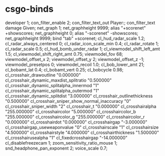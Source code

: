 # csgo-binds
developer 1;
con_filter_enable 2;
con_filter_text_out Player:;
con_filter_text damage Given;
net_graph 1;
net_graphheight 9999;
alias "+scorenet" +showscores; net_graphheight 0;
alias "-scorenet" -showscores; net_graphheight 9999;
bind "tab" +scorenet;
cl_hud_radar_scale 1.2;
cl_radar_always_centered 0;
cl_radar_icon_scale_min 0.4;
cl_radar_rotate 1;
cl_radar_scale 0.5;
cl_hud_bomb_under_radar 1;
cl_viewmodel_shift_left_amt 1.5;
cl_viewmodel_shift_right_amt 0.75;
viewmodel_fov 68;
viewmodel_offset_x 2;
viewmodel_offset_y 2;
viewmodel_offset_z -1;
viewmodel_presetpos 0;
viewmodel_recoil 1.0;
cl_bob_lower_amt 21;
cl_bobamt_lat 0.4;
cl_bobamt_vert 0.25;
cl_bobcycle 0.98;
cl_crosshair_drawoutline "0.000000"
cl_crosshair_dynamic_maxdist_splitratio "0.500000"
cl_crosshair_dynamic_splitalpha_innermod "1"
cl_crosshair_dynamic_splitalpha_outermod "1"
cl_crosshair_dynamic_splitdist "3.000000"
cl_crosshair_outlinethickness "0.500000"
cl_crosshair_sniper_show_normal_inaccuracy "0"
cl_crosshair_sniper_width "2"
cl_crosshair_t "0.000000"
cl_crosshairalpha "255.000000"
cl_crosshaircolor "5.000000"
cl_crosshaircolor_b "255.000000"
cl_crosshaircolor_g "255.000000"
cl_crosshaircolor_r "0.000000"
cl_crosshairdot "0.000000"
cl_crosshairgap "-3.000000"
cl_crosshairgap_useweaponvalue "0"
cl_crosshairscale "1"
cl_crosshairsize "4.500000"
cl_crosshairstyle "4.000000"
cl_crosshairthickness "1.500000"
cl_crosshairusealpha "1"
cl_fixedcrosshairgap "-14.000000"
cl_disablefreezecam 1;
zoom_sensitivity_ratio_mouse 1;
snd_headphone_pan_exponent 2;
voice_scale 0.7;
